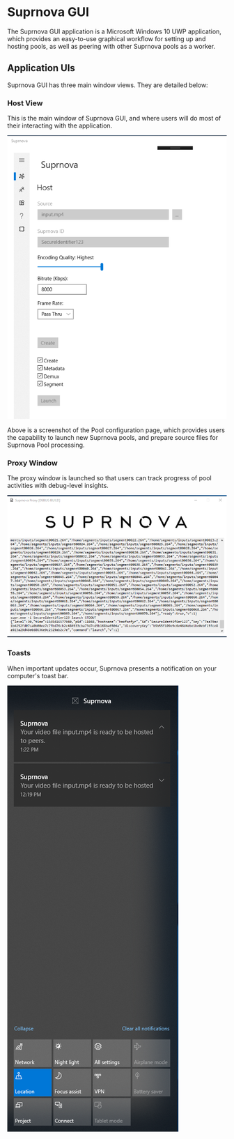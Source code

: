 # Suprnova GUI

The Suprnova GUI application is a Microsoft Windows 10 UWP application, which provides an easy-to-use graphical workflow for setting up and hosting pools, as well as peering with other Suprnova pools as a worker.

## Application UIs

Suprnova GUI has three main window views. They are detailed below:

### Host View

This is the main window of Suprnova GUI, and where users will do most of their interacting with the application.

![host](views/host.png "Host View")

Above is a screenshot of the Pool configuration page, which provides users the capability to launch new Suprnova pools, and prepare source files for Suprnova Pool processing.

### Proxy Window

The proxy window is launched so that users can track progress of pool activities with debug-level insights.

![proxy](views/proxy.png "Proxy View")

### Toasts

When important updates occur, Suprnova presents a notification on your computer's toast bar.

![toasts](views/toasts.png "Toast View")
